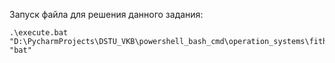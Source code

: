 Запуск файла для решения данного задания: 

```
.\execute.bat "D:\PycharmProjects\DSTU_VKB\powershell_bash_cmd\operation_systems\fith_semester\1_laboratory\8_question" "bat"
```